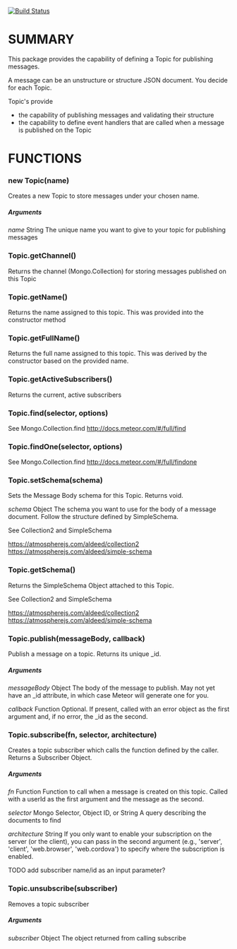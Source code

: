 [![Build Status](https://travis-ci.org/lablancas/pubsub.svg)](https://travis-ci.org/lablancas/pubsub)

# SUMMARY

This package provides the capability of defining a Topic for publishing messages.

A message can be an unstructure or structure JSON document.  You decide for each Topic.

Topic's provide 
* the capability of publishing messages and validating their structure
* the capability to define event handlers that are called when a message is published on the Topic


# FUNCTIONS

### new Topic(name)
Creates a new Topic to store messages under your chosen name. 

##### Arguments
*name* String
The unique name you want to give to your topic for publishing messages

### Topic.getChannel()
Returns the channel (Mongo.Collection) for storing messages published on this Topic

### Topic.getName()
Returns the name assigned to this topic. This was provided into the constructor method

### Topic.getFullName()
Returns the full name assigned to this topic. This was derived by the constructor based on the provided name.

### Topic.getActiveSubscribers()
Returns the current, active subscribers

### Topic.find(selector, options)
See Mongo.Collection.find
http://docs.meteor.com/#/full/find

### Topic.findOne(selector, options)
See Mongo.Collection.find
http://docs.meteor.com/#/full/findone

### Topic.setSchema(schema)
Sets the Message Body schema for this Topic. Returns void.

*schema* Object
The schema you want to use for the body of a message document. Follow the structure defined by SimpleSchema.

See Collection2 and SimpleSchema

https://atmospherejs.com/aldeed/collection2
https://atmospherejs.com/aldeed/simple-schema


### Topic.getSchema()
Returns the SimpleSchema Object attached to this Topic.

See Collection2 and SimpleSchema

https://atmospherejs.com/aldeed/collection2
https://atmospherejs.com/aldeed/simple-schema

### Topic.publish(messageBody, callback)
Publish a message on a topic. Returns its unique _id.

##### Arguments

*messageBody* Object
The body of the message to publish. May not yet have an _id attribute, in which case Meteor will generate one for you.

*callback* Function
Optional. If present, called with an error object as the first argument and, if no error, the _id as the second.

### Topic.subscribe(fn, selector, architecture)    
Creates a topic subscriber which calls the function defined by the caller. Returns a Subscriber Object.

##### Arguments
*fn* Function
Function to call when a message is created on this topic. Called with a userId as the first argument and the message as the second.

*selector* Mongo Selector, Object ID, or String
A query describing the documents to find

*architecture* String
If you only want to enable your subscription on the server (or the client), you can pass in the second argument (e.g., 'server', 'client', 'web.browser', 'web.cordova') to specify where the subscription is enabled.

TODO add subscriber name/id as an input parameter?

### Topic.unsubscribe(subscriber)
Removes a topic subscriber

##### Arguments
*subscriber* Object
The object returned from calling subscribe
